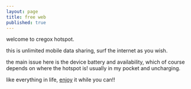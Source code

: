```yaml
---
layout: page
title: free web
published: true
---
```


welcome to cregox hotspot.

this is unlimited mobile data sharing, surf the internet as you wish.

the main issue here is the device battery and availability, which of course depends on where the hotspot is! usually in my pocket and uncharging.

like everything in life, [enjoy](/tv) it while you can!!
